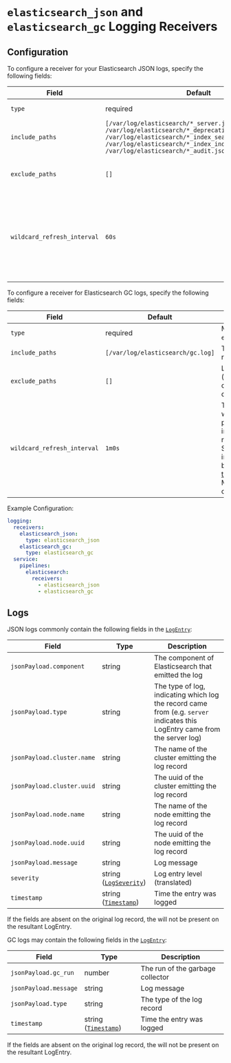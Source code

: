 # `elasticsearch_json` and `elasticsearch_gc` Logging Receivers

## Configuration

To configure a receiver for your Elasticsearch JSON logs, specify the following fields:

| Field                 | Default                       | Description |
| ---                   | ---                           | ---         |
| `type`                | required                      | Must be `elasticsearch_json`. |
| `include_paths`       | `[/var/log/elasticsearch/*_server.json, /var/log/elasticsearch/*_deprecation.json, /var/log/elasticsearch/*_index_search_slowlog.json, /var/log/elasticsearch/*_index_indexing_slowlog.json, /var/log/elasticsearch/*_audit.json]` | The log files to read. |
| `exclude_paths`       | `[]`                          | Log files to exclude (if `include_paths` contains a glob or directory). |
| `wildcard_refresh_interval` | `60s` | The interval at which wildcard file paths in include_paths are refreshed. Specified as a time interval parsable by [time.ParseDuration](https://pkg.go.dev/time#ParseDuration). Must be a multiple of 1s.|

To configure a receiver for Elasticsearch GC logs, specify the following fields:

| Field                 | Default                      | Description |
| ---                   | ---                          | ---         |
| `type`                | required                     | Must be `elasticsearch_gc`. |
| `include_paths`       | `[/var/log/elasticsearch/gc.log]` | The log files to read. |
| `exclude_paths`       | `[]`                         | Log files to exclude (if `include_paths` contains a glob or directory). |
| `wildcard_refresh_interval` | `1m0s` | The interval at which wildcard file paths in include_paths are refreshed. Specified as a time interval parsable by [time.ParseDuration](https://pkg.go.dev/time#ParseDuration). Must be a multiple of 1s.|

Example Configuration:

```yaml
logging:
  receivers:
    elasticsearch_json:
      type: elasticsearch_json
    elasticsearch_gc:
      type: elasticsearch_gc
  service:
    pipelines:
      elasticsearch:
        receivers:
          - elasticsearch_json
          - elasticsearch_gc
```

## Logs

JSON logs commonly contain the following fields in the [`LogEntry`](https://cloud.google.com/logging/docs/reference/v2/rest/v2/LogEntry):

| Field | Type | Description |
| ---   | ---- | ----------- |
| `jsonPayload.component` | string | The component of Elasticsearch that emitted the log |
| `jsonPayload.type` | string | The type of log, indicating which log the record came from (e.g. `server` indicates this LogEntry came from the server log) |
| `jsonPayload.cluster.name` | string | The name of the cluster emitting the log record |
| `jsonPayload.cluster.uuid` | string | The uuid of the cluster emitting the log record |
| `jsonPayload.node.name` | string | The name of the node emitting the log record |
| `jsonPayload.node.uuid` | string | The uuid of the node emitting the log record |
| `jsonPayload.message` | string | Log message |
| `severity` | string ([`LogSeverity`](https://cloud.google.com/logging/docs/reference/v2/rest/v2/LogEntry#LogSeverity)) | Log entry level (translated) |
| `timestamp` | string ([`Timestamp`](https://developers.google.com/protocol-buffers/docs/reference/google.protobuf#google.protobuf.Timestamp)) | Time the entry was logged |

If the fields are absent on the original log record, the will not be present on the resultant LogEntry.

GC logs may contain the following fields in the [`LogEntry`](https://cloud.google.com/logging/docs/reference/v2/rest/v2/LogEntry):

| Field | Type | Description |
| ---   | ---- | ----------- |
| `jsonPayload.gc_run` | number | The run of the garbage collector|
| `jsonPayload.message` | string | Log message |
| `jsonPayload.type` | string | The type of the log record  |
| `timestamp` | string ([`Timestamp`](https://developers.google.com/protocol-buffers/docs/reference/google.protobuf#google.protobuf.Timestamp)) | Time the entry was logged |

If the fields are absent on the original log record, the will not be present on the resultant LogEntry.
